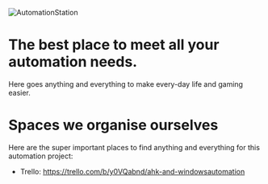 ![AutomationStation](https://github.com/Galbrush/AutomationStation/assets/91205026/ef309a0a-f8d0-4c25-83b1-86d0b3ed5859)


# The best place to meet all your automation needs. 
Here goes anything and everything to make every-day life and gaming easier.


# Spaces we organise ourselves
Here are the super important places to find anything and everything for this automation project: 
* Trello: https://trello.com/b/y0VQabnd/ahk-and-windowsautomation
